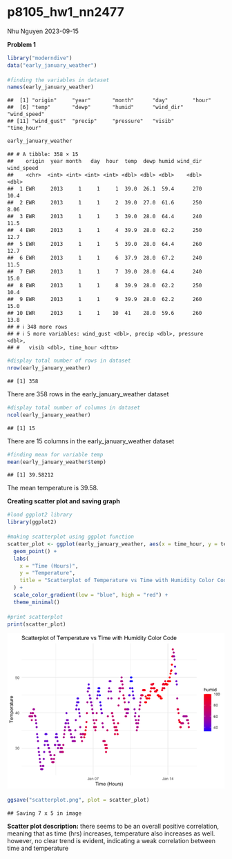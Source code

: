 p8105_hw1_nn2477
================
Nhu Nguyen
2023-09-15

**Problem 1**

``` r
library("moderndive")
data("early_january_weather")

#finding the variables in dataset
names(early_january_weather)
```

    ##  [1] "origin"     "year"       "month"      "day"        "hour"      
    ##  [6] "temp"       "dewp"       "humid"      "wind_dir"   "wind_speed"
    ## [11] "wind_gust"  "precip"     "pressure"   "visib"      "time_hour"

``` r
early_january_weather
```

    ## # A tibble: 358 × 15
    ##    origin  year month   day  hour  temp  dewp humid wind_dir wind_speed
    ##    <chr>  <int> <int> <int> <int> <dbl> <dbl> <dbl>    <dbl>      <dbl>
    ##  1 EWR     2013     1     1     1  39.0  26.1  59.4      270      10.4 
    ##  2 EWR     2013     1     1     2  39.0  27.0  61.6      250       8.06
    ##  3 EWR     2013     1     1     3  39.0  28.0  64.4      240      11.5 
    ##  4 EWR     2013     1     1     4  39.9  28.0  62.2      250      12.7 
    ##  5 EWR     2013     1     1     5  39.0  28.0  64.4      260      12.7 
    ##  6 EWR     2013     1     1     6  37.9  28.0  67.2      240      11.5 
    ##  7 EWR     2013     1     1     7  39.0  28.0  64.4      240      15.0 
    ##  8 EWR     2013     1     1     8  39.9  28.0  62.2      250      10.4 
    ##  9 EWR     2013     1     1     9  39.9  28.0  62.2      260      15.0 
    ## 10 EWR     2013     1     1    10  41    28.0  59.6      260      13.8 
    ## # ℹ 348 more rows
    ## # ℹ 5 more variables: wind_gust <dbl>, precip <dbl>, pressure <dbl>,
    ## #   visib <dbl>, time_hour <dttm>

``` r
#display total number of rows in dataset
nrow(early_january_weather)
```

    ## [1] 358

There are 358 rows in the early_january_weather dataset

``` r
#display total number of columns in dataset
ncol(early_january_weather)
```

    ## [1] 15

There are 15 columns in the early_january_weather dataset

``` r
#finding mean for variable temp
mean(early_january_weather$temp)
```

    ## [1] 39.58212

The mean temperature is 39.58.

**Creating scatter plot and saving graph**

``` r
#load ggplot2 library
library(ggplot2)

#making scatterplot using ggplot function 
scatter_plot <- ggplot(early_january_weather, aes(x = time_hour, y = temp, color = humid)) + 
  geom_point() +
  labs(
    x = "Time (Hours)",
    y = "Temperature",
    title = "Scatterplot of Temperature vs Time with Humidity Color Code"
  ) + 
  scale_color_gradient(low = "blue", high = "red") + 
  theme_minimal()

#print scatterplot 
print(scatter_plot)
```

![](p8105_hw1_nn2477_files/figure-gfm/unnamed-chunk-4-1.png)<!-- -->

``` r
ggsave("scatterplot.png", plot = scatter_plot)
```

    ## Saving 7 x 5 in image

**Scatter plot description:** there seems to be an overall positive
correlation, meaning that as time (hrs) increases, temperature also
increases as well. however, no clear trend is evident, indicating a weak
correlation between time and temperature
